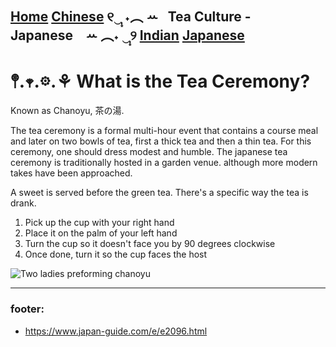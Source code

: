 [Home](https://github.com/319SoftDev/wiki-project-group-wya_dansowaa/blob/main/README.md)  [Chinese](https://github.com/319SoftDev/wiki-project-group-wya_dansowaa/blob/main/Tea-Culture/chinese/tea-ceremony.md) ୧‿̩͙ ˖︵ ꕀ⠀Tea Culture - Japanese⠀ ꕀ ︵˖ ‿̩͙୨ [Indian](https://github.com/319SoftDev/wiki-project-group-wya_dansowaa/blob/main/Tea-Culture/indian/tea-ceremony.md)  [Japanese](https://github.com/319SoftDev/wiki-project-group-wya_dansowaa/blob/main/Tea-Culture/japanese/tea-ceremony.md)
---- 

# 𖤣.𖥧.𖡼.⚘ What is the Tea Ceremony?
Known as Chanoyu, 茶の湯.

The tea ceremony is a formal multi-hour event that contains a course meal and later on two bowls of tea, first a thick tea and then a thin tea. For this ceremony, one should dress modest and humble. The japanese tea ceremony is traditionally hosted in a garden venue. although more modern takes have been approached. 

A sweet is served before the green tea. There's a specific way the tea is drank.
1. Pick up the cup with your right hand
2. Place it on the palm of your left hand
3. Turn the cup so it doesn't face you by 90 degrees clockwise
4. Once done, turn it so the cup faces the host

![Two ladies preforming chanoyu](https://media.istockphoto.com/id/578833134/photo/let-me-pour-you-tome-tea.jpg?s=612x612&w=0&k=20&c=aMdr6pu6mpkSFXxPoHXNMW-g2Xxg6D3QwysU3xfDs_Q=)

---- 

### footer:
- https://www.japan-guide.com/e/e2096.html





